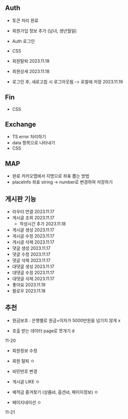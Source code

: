 ## Auth
- 토큰 처리 완료
- 회원가입 정보 추가 (남녀, 생년월일)

- Auth 로그인 
- CSS

- 회원탈퇴 2023.11.18
- 회원상세 2023.11.18
- 로그인 후, 새로고침 시 로그아웃됨 -> 로컬에 저장 2023.11.19
## Fin
- CSS

## Exchange
- TS error 처리하기
- data 항목으로 나타내기
- CSS

## MAP
- 완료 카카오맵에서 지명으로 좌표 뽑는 방법
- placeInfo 좌표 string -> number로 변경하여 저장하기

## 게시판 기능
- 라우터 연결 2023.11.17
- 게시글 조회 2023.11.17
  - 작성시간 추가 2023.11.18
- 게시글 생성 2023.11.17
- 게시글 수정 2023.11.17
- 게시글 삭제 2023.11.17
- 댓글 생성 2023.11.17
- 댓글 수정 2023.11.17
- 댓글 삭제 2023.11.17
- 대댓글 생성 2023.11.17
- 대댓글 수정 2023.11.17
- 대댓글 삭제 2023.11.17
- 좋아요 2023.11.19
- 팔로우 2023.11.18

## 추천
- 원금보호 : 은행별로 원금+이자가 5000만원을 넘기지 않게 x

- 호출 받는 데이터 page로 쪼개기 d

11-20
- 회원정보 수정 
- 회원 탈퇴 ㅇ
- 비민번호 변경 

- 게시글 LIKE ㅇ
- 예적금 즐겨찾기 (상품id, 옵션id, 페이지정보) ㅇ
- 페이지네이션 ㅇ

11-21